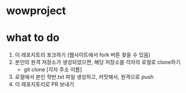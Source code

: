 # wowproject

# what to do
1. 이 레포지토리 포크하기 (웹사이트에서 fork 버튼 찾을 수 있음)
2. 본인의 원격 저장소가 생성되었으면, 해당 저장소를 각자의 로컬로 clone하기
   - git clone \[각자 주소 이름\]
3. 로컬에서 본인 학번.txt 파일 생성하고, 커밋해서, 원격으로 push
4. 이 레포지토리로 PR 보내기   

